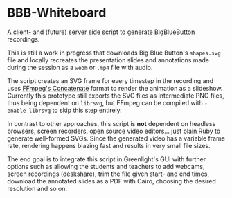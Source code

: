 # BBB-Whiteboard
A client- and (future) server side script to generate BigBlueButton recordings.

This is still a work in progress that downloads Big Blue Button's `shapes.svg` file and locally recreates the presentation slides and annotations made during the session as a `webm` or `.mp4` file with audio.

The script creates an SVG frame for every timestep in the recording and uses [FFmpeg's Concatenate](https://trac.ffmpeg.org/wiki/Slideshow) format to render the animation as a slideshow. Currently this prototype still exports the SVG files as intermediate PNG files, thus being dependent on `librsvg`, but FFmpeg can be compiled with `-enable-librsvg` to skip this step entirely.

In contrast to other approaches, this script is **not** dependent on headless browsers, screen recorders, open source video editors... just plain Ruby to generate well-formed SVGs. Since the generated video has a variable frame rate, rendering happens blazing fast and results in very small file sizes.

The end goal is to integrate this script in Greenlight's GUI with further options such as allowing the students and teachers to add webcams, screen recordings (deskshare), trim the file given start- and end times, download the annotated slides as a PDF with Cairo, choosing the desired resolution and so on. 
